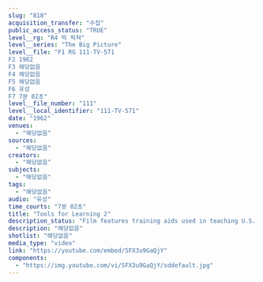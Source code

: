 ```yaml
---
slug: "818"
acquisition_transfer: "수집"
public_access_status: "TRUE"
level__rg: "R4 빅 픽쳐"
level__series: "The Big Picture"
level__file: "F1 RG 111-TV-571
F2 1962
F3 해당없음
F4 해당없음
F5 해당없음
F6 유성
F7 7분 02초"
level__file_number: "111"
level__local_identifier: "111-TV-571"
date: "1962"
venues: 
  - "해당없음"
sources: 
  - "해당없음"
creators: 
  - "해당없음"
subjects: 
  - "해당없음"
tags: 
  - "해당없음"
audio: "유성"
time_courts: "7분 02초"
title: "Tools for Learning 2"
description_status: "Film features training aids used in teaching U.S. soldiers the use and employment of modern and complex weapons of war."
description: "해당없음"
shotlist: "해당없음"
media_type: "video"
link: "https://youtube.com/embed/SFX3u9GaQjY"
components: 
  - "https://img.youtube.com/vi/SFX3u9GaQjY/sddefault.jpg"
---
```


